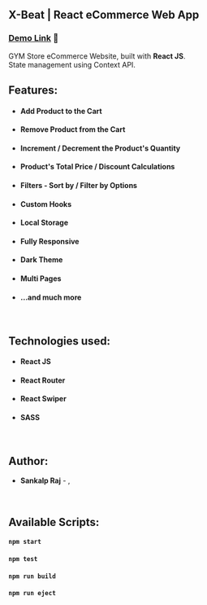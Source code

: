 ## X-Beat | React eCommerce Web App

### [Demo Link](https://x-beat.netlify.app/) 🔗

GYM Store eCommerce Website, built with **React JS**. <br/>
State management using Context API.
<br/>

## Features:

- #### Add Product to the Cart
- #### Remove Product from the Cart
- #### Increment / Decrement the Product's Quantity
- #### Product's Total Price / Discount Calculations
- #### Filters - Sort by / Filter by Options
- #### Custom Hooks
- #### Local Storage
- #### Fully Responsive
- #### Dark Theme
- #### Multi Pages
- #### ...and much more

<br/>

## Technologies used:

- #### **React JS**
- #### **React Router**
- #### **React Swiper**
- #### **SASS**

<br/>

## Author:

- **Sankalp Raj** - ,

<br/>

## Available Scripts:

#### `npm start`

#### `npm test`

#### `npm run build`

#### `npm run eject`

<br/>

